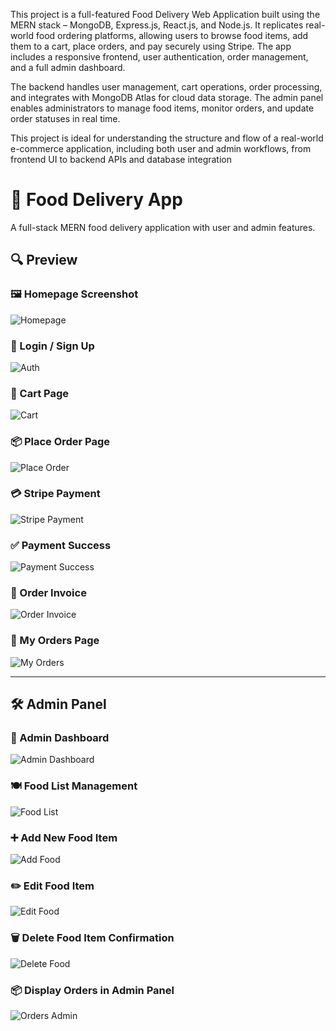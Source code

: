 This project is a full-featured Food Delivery Web Application built using the MERN stack – MongoDB, Express.js, React.js, and Node.js. It replicates real-world food ordering platforms, allowing users to browse food items, add them to a cart, place orders, and pay securely using Stripe. The app includes a responsive frontend, user authentication, order management, and a full admin dashboard.

The backend handles user management, cart operations, order processing, and integrates with MongoDB Atlas for cloud data storage. The admin panel enables administrators to manage food items, monitor orders, and update order statuses in real time.

This project is ideal for understanding the structure and flow of a real-world e-commerce application, including both user and admin workflows, from frontend UI to backend APIs and database integration

# 🍔 Food Delivery App

A full-stack MERN food delivery application with user and admin features.

## 🔍 Preview

### 🖼️ Homepage Screenshot  
![Homepage](https://github.com/Utkarsh204/food-delivery/blob/fd58a923926f77e08be402935af21a6384d5f1d7/Screenshot%20(86).png?raw=true)

### 🔐 Login / Sign Up  
![Auth](https://github.com/Utkarsh204/food-delivery/blob/851d6ffaad35b19caa536aaa43b593b56329cb4e/Screenshot%20(91).png?raw=true)

### 🛒 Cart Page  
![Cart](https://github.com/Utkarsh204/food-delivery/blob/851d6ffaad35b19caa536aaa43b593b56329cb4e/Screenshot%20(89).png?raw=true)

### 📦 Place Order Page  
![Place Order](https://github.com/Utkarsh204/food-delivery/blob/851d6ffaad35b19caa536aaa43b593b56329cb4e/Screenshot%20(90).png?raw=true)

### 💳 Stripe Payment  
![Stripe Payment](https://github.com/Utkarsh204/food-delivery/blob/851d6ffaad35b19caa536aaa43b593b56329cb4e/Screenshot%20(93).png?raw=true)

### ✅ Payment Success  
![Payment Success](https://github.com/Utkarsh204/food-delivery/blob/851d6ffaad35b19caa536aaa43b593b56329cb4e/Screenshot%20(94).png?raw=true)

### 🧾 Order Invoice  
![Order Invoice](https://github.com/Utkarsh204/food-delivery/blob/851d6ffaad35b19caa536aaa43b593b56329cb4e/Screenshot%20(95).png?raw=true)

### 📃 My Orders Page  
![My Orders](https://github.com/Utkarsh204/food-delivery/blob/851d6ffaad35b19caa536aaa43b593b56329cb4e/Screenshot%20(96).png?raw=true)

---

## 🛠️ Admin Panel

### 🧾 Admin Dashboard  
![Admin Dashboard](https://github.com/Utkarsh204/food-delivery/blob/c56a62257fd08068ee588b2c5e7821f223b4389d/Screenshot%20(97).png?raw=true)

### 🍽️ Food List Management  
![Food List](https://github.com/Utkarsh204/food-delivery/blob/c56a62257fd08068ee588b2c5e7821f223b4389d/Screenshot%20(98).png?raw=true)

### ➕ Add New Food Item  
![Add Food](https://github.com/Utkarsh204/food-delivery/blob/c56a62257fd08068ee588b2c5e7821f223b4389d/Screenshot%20(99).png?raw=true)

### ✏️ Edit Food Item  
![Edit Food](https://github.com/Utkarsh204/food-delivery/blob/c56a62257fd08068ee588b2c5e7821f223b4389d/Screenshot%20(100).png?raw=true)

### 🗑️ Delete Food Item Confirmation  
![Delete Food](https://github.com/Utkarsh204/food-delivery/blob/c56a62257fd08068ee588b2c5e7821f223b4389d/Screenshot%20(101).png?raw=true)

### 📦 Display Orders in Admin Panel  
![Orders Admin](https://github.com/Utkarsh204/food-delivery/blob/c56a62257fd08068ee588b2c5e7821f223b4389d/Screenshot%20(102).png?raw=true)

